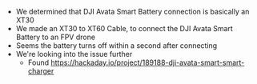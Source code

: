 - We determined that DJI Avata Smart Battery connection is basically an XT30
- We made an XT30 to XT60 Cable, to connect the DJI Avata Smart Battery to an FPV drone
- Seems the battery turns off within a second after connecting
- We're looking into the issue further
  - Found https://hackaday.io/project/189188-dji-avata-smart-smart-charger
